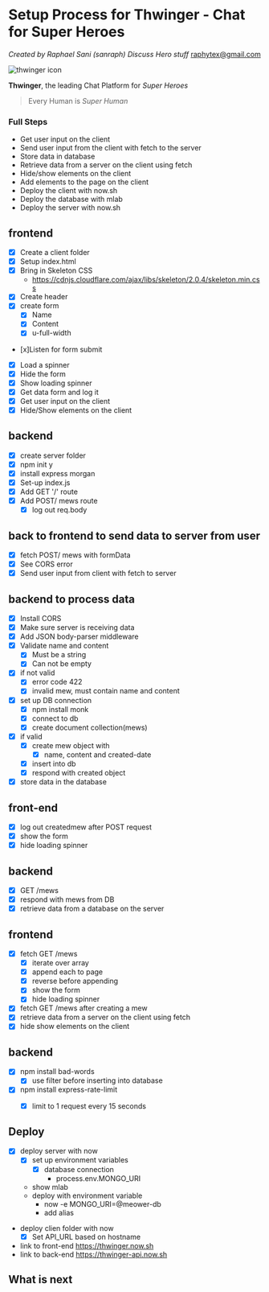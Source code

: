 # Setup Process for Thwinger - Chat for Super Heroes
*Created by Raphael Sani (sanraph)*
_Discuss Hero stuff_ <raphytex@gmail.com>

![thwinger icon](superhero.png)

**Thwinger**, the leading Chat Platform for *Super Heroes*

>Every Human is _Super Human_

### Full Steps
* Get user input on the client
* Send user input from the client with fetch to the server
* Store data in database
* Retrieve data from a server on the client using fetch
* Hide/show elements on the client
* Add elements to the page on the client
* Deploy the client with now.sh
* Deploy the database with mlab
* Deploy the server with now.sh

## frontend
* [x] Create a client folder
* [x] Setup index.html
* [x] Bring in Skeleton CSS
   * <https://cdnjs.cloudflare.com/ajax/libs/skeleton/2.0.4/skeleton.min.css>
* [x] Create header 
* [x] create form
   * [x] Name 
   * [x] Content
   * [x] u-full-width
* [x]Listen for form submit
* [x] Load a spinner
* [x] Hide the form
* [x] Show loading spinner
* [x] Get data form and log it
* [x] Get user input on the client
* [x] Hide/Show elements on the client

## backend
* [x] create server folder
* [x] npm init y
* [x] install express morgan
* [x] Set-up index.js
* [x] Add GET '/' route
* [x] Add POST/ mews route
   * [x] log out req.body

## back to frontend to send data to server from user
* [x] fetch POST/ mews with formData
* [x] See CORS error
* [x] Send user input from client with fetch to server

## backend to process data
* [x] Install CORS
* [x] Make sure server is receiving data
* [x] Add JSON body-parser middleware
* [x] Validate name and content
   * [x] Must be a string
   * [x] Can not be empty
* [x] if not valid
   * [x] error code 422
   * [x] invalid mew, must contain name and content
* [x] set up DB connection
   * [x] npm install monk
   * [x] connect to db
   * [x] create document collection(mews)
* [x] if valid
   * [x] create mew object with
      * [x] name, content and created-date
   * [x] insert into db
   * [x] respond with created object
* [x] store data in the database

## front-end

* [x] log out createdmew after POST request
* [x] show the form
* [x] hide loading spinner

## backend 

* [x] GET /mews
* [x] respond with mews from DB
* [x] retrieve data from a database on the server

## frontend

* [x] fetch GET /mews
   * [x] iterate over array
   * [x] append each to page
   * [x] reverse before appending
   * [x] show the form
   * [x] hide loading spinner
* [x] fetch GET /mews after creating a mew
* [x] retrieve data from a server on the client using fetch
* [x] hide show elements on the client

## backend 

* [x] npm install bad-words
   * [x] use filter before inserting into database
* [x] npm install express-rate-limit
   * [x] limit to 1 request every 15 seconds


## Deploy 

* [x] deploy server with now
   * [x] set up environment variables
      * [x] database connection
         * process.env.MONGO_URI
   * show mlab
   * deploy with environment variable
     * now -e MONGO_URI=@meower-db
     * add alias
* deploy clien folder with now
  * [x] Set API_URL based on hostname

* link to front-end https://thwinger.now.sh 
* link to back-end  https://thwinger-api.now.sh
## What is next
